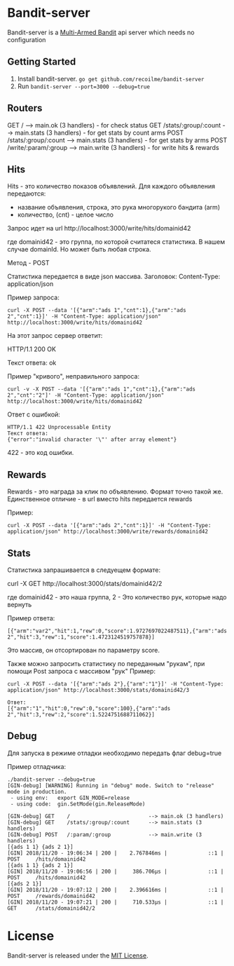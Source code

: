# Bandit-server

Bandit-server is a [Multi-Armed Bandit](http://en.wikipedia.org/wiki/Multi-armed_bandit) api server which needs no configuration 

## Getting Started

1. Install bandit-server. ``go get github.com/recoilme/bandit-server``
2. Run ```bandit-server --port=3000 --debug=true```

## Routers

GET    /                         --> main.ok (3 handlers)    - for check status
GET    /stats/:group/:count      --> main.stats (3 handlers) - for get stats by count arms
POST   /stats/:group/:count      --> main.stats (3 handlers) - for get stats by arms
POST   /write/:param/:group      --> main.write (3 handlers) - for write hits & rewards

## Hits

Hits - это количество показов объявлений. Для каждого объявления передаются:

- название объявления, строка, это рука многорукого бандита  (arm)
- количество, (cnt) - целое число

Запрос идет на url http://localhost:3000/write/hits/domainid42 

где domainid42 - это группа, по которой считатеся статистика. В нашем случае domainId. Но может быть любая строка.

Метод - POST


Статистика передается в виде json массива. Заголовок: Content-Type: application/json


Пример запроса: 
```
curl -X POST --data '[{"arm":"ads 1","cnt":1},{"arm":"ads 2","cnt":1}]' -H "Content-Type: application/json" http://localhost:3000/write/hits/domainid42
```

На этот запрос сервер ответит:


HTTP/1.1 200 OK


Текст ответа:
ok

Пример "кривого", неправильного запроса:

```
curl -v -X POST --data '[{"arm":"ads 1","cnt":1},{"arm":"ads 2","cnt":"2"]' -H "Content-Type: application/json" http://localhost:3000/write/hits/domainid42
```
Ответ с ошибкой:
```
HTTP/1.1 422 Unprocessable Entity
Текст ответа:
{"error":"invalid character '\"' after array element"}
```
422 - это код ошибки.

## Rewards

Rewards - это награда за клик по объявлению.
Формат точно такой же. Единственное отличие - в url вместо hits передается rewards

Пример:
```
curl -X POST --data '[{"arm":"ads 2","cnt":1}]' -H "Content-Type: application/json" http://localhost:3000/write/rewards/domainid42
```

## Stats

Статистика запрашивается в следуещем формате:

curl -X GET http://localhost:3000/stats/domainid42/2

где domainid42 - это наша группа, 2 - Это количество рук, которые надо вернуть

Пример ответа:

```
[{"arm":"var2","hit":1,"rew":0,"score":1.9727697022487511},{"arm":"ads 2","hit":3,"rew":1,"score":1.4723124519757878}]
```
Это массив, он отсортирован по параметру score. 

Также можно запросить статистику по переданным "рукам", при помощи Post запроса с массивом "рук" 
Пример:

```
curl -X POST --data '[{"arm":"ads 2"},{"arm":"1"}]' -H "Content-Type: application/json" http://localhost:3000/stats/domainid42/3

Ответ:
[{"arm":"1","hit":0,"rew":0,"score":100},{"arm":"ads 2","hit":3,"rew":2,"score":1.5224751688711062}]
```

## Debug

Для запуска в режиме отладки необходимо передать флаг debug=true

Пример отладчика:

```
./bandit-server --debug=true
[GIN-debug] [WARNING] Running in "debug" mode. Switch to "release" mode in production.
 - using env:	export GIN_MODE=release
 - using code:	gin.SetMode(gin.ReleaseMode)

[GIN-debug] GET    /                         --> main.ok (3 handlers)
[GIN-debug] GET    /stats/:group/:count      --> main.stats (3 handlers)
[GIN-debug] POST   /:param/:group            --> main.write (3 handlers)
[{ads 1 1} {ads 2 1}]
[GIN] 2018/11/20 - 19:06:34 | 200 |    2.767846ms |             ::1 | POST     /hits/domainid42
[{ads 1 1} {ads 2 1}]
[GIN] 2018/11/20 - 19:06:56 | 200 |     386.706µs |             ::1 | POST     /hits/domainid42
[{ads 2 1}]
[GIN] 2018/11/20 - 19:07:12 | 200 |    2.396616ms |             ::1 | POST     /rewards/domainid42
[GIN] 2018/11/20 - 19:07:21 | 200 |     710.533µs |             ::1 | GET      /stats/domainid42/2
```
# License

Bandit-server is released under the [MIT License](http://www.opensource.org/licenses/MIT).
